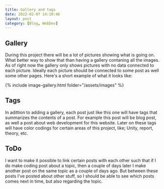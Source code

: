 ```yaml
---
title: Gallery and tags
date: 2022-02-07 14:10:46
layout: post
category: [Blog, WebDev]
---
```


## Gallery

During this project there will be a lot of pictures showing what is going on. What better way to show that than having a gallery contaning all the images. As of right now the gallery only shows pictures with no data connected to each picture. Ideally each picture should be connected to some post as well some other pages. Here's a short example of what it looks like:

{% include image-gallery.html folder="/assets/images" %}


## Tags

In adittion to adding a gallery, each post just like this one will have tags that summarizes the contents of a post. For example this post will be blog post, as well a post about web development for this website. Later on these tags will have color codings for certain areas of this project, like; Unity, report, theory, etc. 


## ToDo

I want to make it possible to link certain posts with each other such that if I do make coding post about a topic, then a couple of days later I make another post on the same topic as a couple of days ago. But between these posts I've posted about other stuff, so I should be able to see which posts comes next in time, but also regarding the topic.
